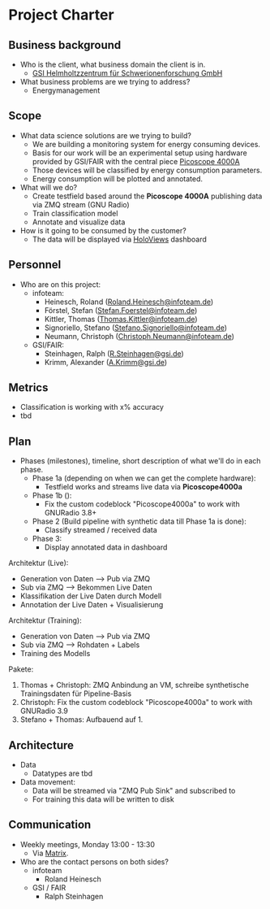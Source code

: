 # Project Charter

## Business background

* Who is the client, what business domain the client is in.
  * [GSI Helmholtzzentrum für Schwerionenforschung GmbH](https://www.gsi.de/forschungbeschleuniger/fair)
* What business problems are we trying to address?
  * Energymanagement

## Scope
* What data science solutions are we trying to build?
  * We are building a monitoring system for energy consuming devices. 
  * Basis for our work will be an experimental setup using hardware provided by GSI/FAIR with the central piece [Picoscope 4000A](https://www.picotech.com/oscilloscope/4000/picoscope-4000-series)
  * Those devices will be classified by energy consumption parameters.
  * Energy consumption will be plotted and annotated. 
* What will we do?
  * Create testfield based around the **Picoscope 4000A** publishing data via ZMQ stream (GNU Radio)
  * Train classification model
  * Annotate and visualize data
* How is it going to be consumed by the customer?
  * The data will be displayed via [HoloViews](https://holoviews.org/) dashboard

## Personnel
* Who are on this project:
	* infoteam:
        * Heinesch, Roland (Roland.Heinesch@infoteam.de)
        * Förstel, Stefan (Stefan.Foerstel@infoteam.de)
        * Kittler, Thomas (Thomas.Kittler@infoteam.de)
        * Signoriello, Stefano (Stefano.Signoriello@infoteam.de)
        * Neumann, Christoph (Christoph.Neumann@infoteam.de)
	* GSI/FAIR:
		* Steinhagen, Ralph (R.Steinhagen@gsi.de)
		* Krimm, Alexander (A.Krimm@gsi.de)

## Metrics
* Classification is working with x% accuracy
* tbd

## Plan
* Phases (milestones), timeline, short description of what we'll do in each phase.
  * Phase 1a (depending on when we can get the complete hardware):
    * Testfield works and streams live data via **Picoscope4000a**
  * Phase 1b ():
    * Fix the custom codeblock "Picoscope4000a" to work with GNURadio 3.8+
  * Phase 2 (Build pipeline with synthetic data till Phase 1a is done):
    * Classify streamed / received data
  * Phase 3:
    * Display annotated data in dashboard

Architektur (Live):
* Generation von Daten --> Pub via ZMQ
* Sub via ZMQ --> Bekommen Live Daten
* Klassifikation der Live Daten durch Modell
* Annotation der Live Daten + Visualisierung

Architektur (Training):
* Generation von Daten --> Pub via ZMQ
* Sub via ZMQ --> Rohdaten + Labels
* Training des Modells


Pakete:
1. Thomas + Christoph: ZMQ Anbindung an VM, schreibe synthetische Trainingsdaten für Pipeline-Basis
2. Christoph: Fix the custom codeblock "Picoscope4000a" to work with GNURadio 3.9
3. Stefano + Thomas: Aufbauend auf 1.

## Architecture
* Data
  * Datatypes are tbd
* Data movement:
  * Data will be streamed via "ZMQ Pub Sink" and subscribed to
  * For training this data will be written to disk

## Communication
* Weekly meetings, Monday 13:00 - 13:30
  * Via [Matrix](https://matrix.org/).
* Who are the contact persons on both sides?
  * infoteam
    * Roland Heinesch
  * GSI / FAIR
    * Ralph Steinhagen